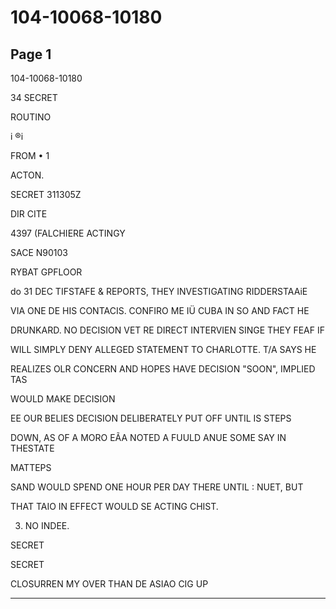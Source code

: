 # 104-10068-10180

## Page 1

104-10068-10180

34 SECRET

ROUTINO

i ®i

FROM • 1

ACTON.

SECRET 311305Z

DIR CITE

4397 (FALCHIERE ACTINGY

SACE N90103

RYBAT GPFLOOR

do 31 DEC TIFSTAFE & REPORTS, THEY INVESTIGATING RIDDERSTAAiE

VIA ONE DE HIS CONTACIS. CONFIRO ME IÜ CUBA IN SO AND FACT HE

DRUNKARD. NO DECISION VET RE DIRECT INTERVIEN SINGE THEY FEAF IF

WILL SIMPLY DENY ALLEGED STATEMENT TO CHARLOTTE. T/A SAYS HE

REALIZES OLR CONCERN AND HOPES HAVE DECISION "SOON", IMPLIED TAS

WOULD MAKE DECISION

EE OUR BELIES DECISION DELIBERATELY PUT OFF UNTIL IS STEPS

DOWN, AS OF A MORO EÃA NOTED A FUULD ANUE SOME SAY IN THESTATE

MATTEPS

SAND WOULD SPEND ONE HOUR PER DAY THERE UNTIL : NUET, BUT

THAT TAIO IN EFFECT WOULD SE ACTING CHIST.

3. NO INDEE.

SECRET

SECRET

CLOSURREN MY OVER THAN DE ASIAO CIG UP

---

